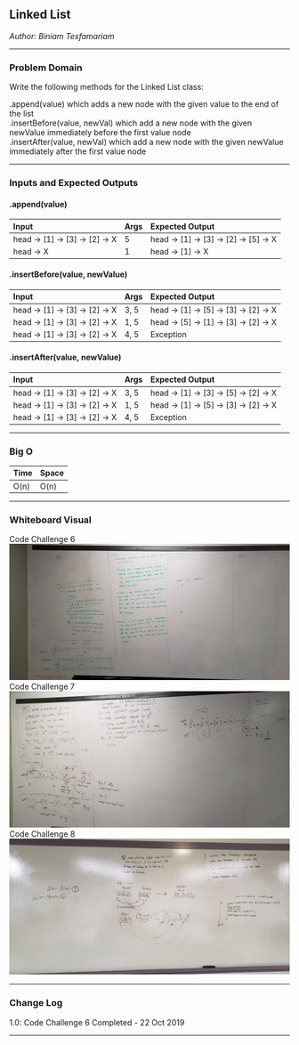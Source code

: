 
## Linked List
*Author: Biniam Tesfamariam*

---

### Problem Domain  
Write the following methods for the Linked List class:  

.append(value) which adds a new node with the given value to the end of the list  
.insertBefore(value, newVal) which add a new node with the given newValue immediately before the first value node  
.insertAfter(value, newVal) which add a new node with the given newValue immediately after the first value node  

---

### Inputs and Expected Outputs

#### .append(value)
| Input | Args | Expected Output |
| :----------- |:-- |:----------- |
| head -> [1] -> [3] -> [2] -> X | 5 | head -> [1] -> [3] -> [2] -> [5] -> X |
| head -> X | 1 | head -> [1] -> X |
#### .insertBefore(value, newValue)
| Input | Args | Expected Output |
| :----------- |:-- |:----------- |
| head -> [1] -> [3] -> [2] -> X | 3, 5 | head -> [1] -> [5] -> [3] -> [2] -> X |
| head -> [1] -> [3] -> [2] -> X | 1, 5 | head -> [5] -> [1] -> [3] -> [2] -> X |
| head -> [1] -> [3] -> [2] -> X | 4, 5 | Exception |
#### .insertAfter(value, newValue)
| Input | Args | Expected Output |
| :----------- |:-- |:----------- |
| head -> [1] -> [3] -> [2] -> X | 3, 5 | head -> [1] -> [3] -> [5] -> [2] -> X |
| head -> [1] -> [3] -> [2] -> X | 1, 5 | head -> [1] -> [5] -> [3] -> [2] -> X |
| head -> [1] -> [3] -> [2] -> X | 4, 5 | Exception |

---

### Big O


| Time | Space |
| :----------- | :----------- |
| O(n) | O(n) |


---


### Whiteboard Visual
Code Challenge 6
![Image 1](https://github.com/biniamsea2/data-structures-and-algorithms-401/blob/master/Assets/20191022_135643.jpg)
Code Challenge 7
![Image 1](https://github.com/biniamsea2/data-structures-and-algorithms-401/blob/master/Assets/20191023_135831.jpg)
Code Challenge 8
![Image 1](https://github.com/biniamsea2/data-structures-and-algorithms-401/blob/master/Assets/20191024_134956.jpg)




---

### Change Log
 
1.0: Code Challenge 6 Completed - 22 Oct 2019  

---

